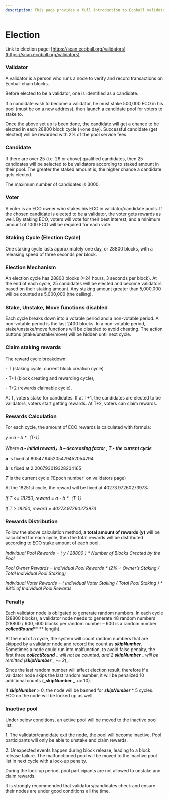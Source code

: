 ```yaml
---
description: This page provides a full introduction to Ecoball validator election
---
```


# Election

Link to election page: [https://scan.ecoball.org/validators](https://scan.ecoball.org/validators)

### **Validator**

A validator is a person who runs a node to verify and record transactions on Ecoball chain blocks.

Before elected to be a validator, one is identified as a candidate.

If a candidate wish to become a validator, he must stake 500,000 ECO in his pool (must be on a new address), then launch a candidate pool for voters to stake to.

Once the above set up is been done, the candidate will get a chance to be elected in each 28800 block cycle (≈one day). Successful candidate (get elected) will be rewarded with 2% of the pool service fees.

&#x20;

### **Candidate**

If there are over 25 (i.e. 26 or above) qualified candidates, then 25 candidates will be selected to be validators according to staked amount in their pool. The greater the staked amount is, the higher chance a candidate gets elected.

The maximum number of candidates is 3000.



### **Voter**

A voter is an ECO owner who stakes his ECO in validator/candidate pools. If the chosen candidate is elected to be a validator, the voter gets rewards as well. By staking ECO, voters will vote for their best interest, and a minimum amount of 1000 ECO will be required for each vote.

&#x20;

### **Staking Cycle (Election Cycle)**

One staking cycle lasts approximately one day, or 28800 blocks, with a releasing speed of three seconds per block.

&#x20;

### **Election Mechanism**

An election cycle has 28800 blocks (≈24 hours, 3 seconds per block). At the end of each cycle, 25 candidates will be elected and become validators based on their staking amount. Any staking amount greater than 5,000,000 will be counted as 5,000,000 (the ceiling).

&#x20;

### **Stake, Unstake, Move functions disabled**

Each cycle breaks down into a votable period and a non-votable period. A non-votable period is the last 2400 blocks. In a non-votable period, stake/unstake/move functions will be disabled to avoid cheating. The action buttons (stake/unstake/move) will be hidden until next cycle.

&#x20;

### **Claim staking rewards**

The reward cycle breakdown:

&#x20;   \-    T (staking cycle, current block creation cycle)

&#x20;   \-    T+1 (block creating and rewarding cycle),

&#x20;   \-    T+2 (rewards claimable cycle).

At T, voters stake for candidates. If at T+1, the candidates are elected to be validators, voters start getting rewards. At T+2, voters can claim rewards.

&#x20;

### **Rewards Calculation**

For each cycle, the amount of ECO rewards is calculated with formula:

&#x20;                                               _y = a - b \*（T-1）_

Where _**a - initial reward，b – decreasing factor , T - the current cycle**_

&#x20;              _**a**_ is fixed at 80547.945205479452054794

&#x20;              _**b**_ is fixed at 2.206793019328204165

&#x20;              _**T**_ is the current cycle (‘Epoch number’ on validators page)

At the 18251st cycle, the reward will be fixed at 40273.97260273973:

&#x20;            _If T <= 18250, reward = a - b \*（T-1）_

&#x20;            _If T > 18250, reward = 40273.97260273973_

&#x20;

### **Rewards Distribution**

Follow the above calculation method, **a total amount of rewards (y)** will be calculated for each cycle, then the total rewards will be distributed according to ECO stake amount of each pool.

_Individual Pool Rewards = ( y / 28800 ) \* Number of Blocks Created by the Pool_

_Pool Owner Rewards = Individual Pool Rewards \* (2% + Owner’s Staking / Total Individual Pool Staking)_

_Individual Voter Rewards = ( Individual Voter Staking / Total Pool Staking ) \* 98% of Individual Pool Rewards_

&#x20;

### **Penalty**

Each validator node is obligated to generate random numbers. In each cycle (28800 blocks), a validator node needs to generate 48 random numbers (28800 / 600, 600 blocks per random number – 600 is a random number _**collectRound**_** ** length).

At the end of a cycle, the system will count random numbers that are skipped by a validator node and record the count as _**skipNumber**_. Sometimes a node could run into malfunction, to avoid false penalty, the first three _**collectRound** _ will not be counted, and 2 _**skipNumber** _ will be remitted (_**skipNumber** _ -= 2_)_.

Since the last random number will affect election result, therefore if a validator node skips the last random number, it will be penalized 10 additional counts (_**skipNumber** _ += 10).

If _**skipNumber**_ > 0, the node will be banned for _**skipNumber**_ \* 5 cycles. ECO on the node will be locked up as well.

&#x20;

### **Inactive pool**

Under below conditions, an active pool will be moved to the inactive pool list:

1\.      The validator/candidate exit the node, the pool will become inactive. Pool participants will only be able to unstake and claim rewards.

2\.      Unexpected events happen during block release, leading to a block release failure. The malfunctioned pool will be moved to the inactive pool list in next cycle with a lock-up penalty.

During the lock-up period, pool participants are not allowed to unstake and claim rewards.

It is strongly recommended that validators/candidates check and ensure their nodes are under good conditions all the time.

&#x20;

&#x20;

&#x20;
